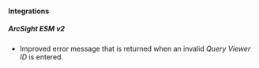 
#### Integrations
##### ArcSight ESM v2
- Improved error message that is returned when an invalid *Query Viewer ID* is entered.
